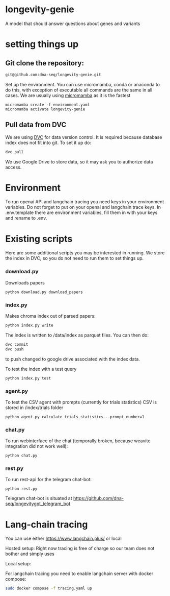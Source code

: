 # longevity-genie
A model that should answer questions about genes and variants

# setting things up

## Git clone the repository:
```bash
git@github.com:dna-seq/longevity-genie.git
```
Set up the environment. You can use micromamba, conda or anaconda to do this, with exception of executable all commands are the same in all cases.
We are usually using [micromamba](https://mamba.readthedocs.io/en/latest/user_guide/micromamba.html) as it is the fastest
```
micromamba create -f environment.yaml
micromamba activate longevity-genie
```
## Pull data from DVC
We are using [DVC](http://dvc.org) for data version control. 
It is required because database index does not fit into git.
To set it up do:
```bash
dvc pull
```
We use Google Drive to store data, so it may ask you to authorize data access.

# Environment

To run openai API and langchain tracing you need keys in your environment variables. 
Do not forget to put on your openai and langchain trace keys.
In .env.template there are environment variables, fill them in with your keys and rename to .env.

# Existing scripts

Here are some additional scripts you may be interested in running.
We store the index in DVC, so you do not need to run them to set things up.

### download.py ###

Downloads papers
```
python download.py download_papers
```

### index.py ###

Makes chroma index out of parsed papers:
```bash
python index.py write
```
The index is written to /data/index as parquet files. You can then do:
```bash
dvc commit
dvc push
```
to push changed to google drive associated with the index data.

To test the index with a test query
```
python index.py test
```

### agent.py ###

To test the CSV agent with prompts (currently for trials statistics)
CSV is stored in /index/trials folder
```
python agent.py calculate_trials_statistics --prompt_number=1
```

### chat.py ###

To run webinterface of the chat (temporally broken, because weavite integration did not work well):
```
python chat.py
```
### rest.py ### 
To run rest-api for the telegram chat-bot:
```
python rest.py
```
Telegram chat-bot is situated at https://github.com/dna-seq/longevitygpt_telegram_bot

Lang-chain tracing
==================

You can use either https://www.langchain.plus/ or local

Hosted setup:
Right now tracing is free of charge so our team does not bother and simply uses

Local setup:

For langchain tracing you need to enable langchain server with docker compose:
```bash
sudo docker compose -f tracing.yaml up
```